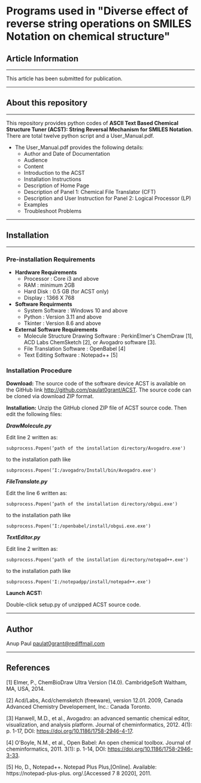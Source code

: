 # Programs used in "Diverse effect of reverse string operations on SMILES Notation on chemical structure"

## Article Information
***
This article has been submitted for publication.
***
## About this repository
***
This repository provides python codes of **ASCII Text Based Chemical Structure Tuner (ACST): String Reversal Mechanism for SMILES Notation**. There are total twelve python script and a User_Manual.pdf.

* The User_Manual.pdf provides the following details:
    * Author and Date of Documentation
    * Audience
    * Content
    * Introduction to the ACST
    * Installation Instructions
    * Description of Home Page
    * Description of Panel 1: Chemical File Translator (CFT)
    * Description and User Instruction for Panel 2: Logical Processor (LP)
    * Examples
    * Troubleshoot Problems
***
## Installation
***
### Pre-installation Requirements
* **Hardware Requirements**
    * Processor : Core i3 and above
    * RAM : minimum 2GB
    * Hard Disk : 0.5 GB (for ACST only)
    * Display : 1366 X 768
* **Software Requirments**
    * System Software : Windows 10 and above
    * Python : Version 3.11 and above
    * Tkinter : Version 8.6 and above
* **External Software Requirements**
    * Molecule Structure Drawing Software : PerkinElmer's ChemDraw [1], ACD Labs ChemSketch [2], or Avogadro software [3].
    * File Translation Software : OpenBabel [4]
    * Text Editing Software : Notepad++ [5]

### Installation Procedure
**Download:**
The source code of the software device ACST is available on the GitHub link http://github.com/paulat0grant/ACST. The source code can be cloned via download ZIP format. 

**Installation:**
Unzip the GitHub cloned ZIP file of ACST source code. Then edit the following files:

**_DrawMolecule.py_**

Edit line 2 written as:
```
subprocess.Popen(‘path of the installation directory/Avogadro.exe')
```
to the installation path like
```
subprocess.Popen(‘I:/avogadro/Install/bin/Avogadro.exe')
```

**_FileTranslate.py_**

Edit the line 6 written as:
```
subprocess.Popen(‘path of the installation directory/obgui.exe')
```
to the installation path like
```
subprocess.Popen(‘I:/openbabel/install/obgui.exe.exe')
```

**_TextEditor.py_**

Edit line 2 written as:
```
subprocess.Popen(‘path of the installation directory/notepad++.exe')
```
to the installation path like
```
subprocess.Popen('I:/notepadpp/install/notepad++.exe')
```

**Launch ACST:**

Double-click setup.py of unzipped ACST source code. 
***
## Author
Anup Paul
paulat0grant@rediffmail.com
***
## References
[1] Elmer, P., ChemBioDraw Ultra Version (14.0). CambridgeSoft Waltham, MA, USA, 2014.

[2] Acd/Labs, Acd/chemsketch (freeware), version 12.01. 2009, Canada Advanced Chemistry Developement, Inc.: Canada Toronto.­

[3] Hanwell, M.D., et al., Avogadro: an advanced semantic chemical editor, visualization, and analysis platform. Journal of cheminformatics, 2012. 4(1): p. 1-17, DOI: https://doi.org/10.1186/1758-2946-4-17.

[4] O'Boyle, N.M., et al., Open Babel: An open chemical toolbox. Journal of cheminformatics, 2011. 3(1): p. 1-14, DOI: https://doi.org/10.1186/1758-2946-3-33.

[5] Ho, D., Notepad++. Notepad Plus Plus,[Online]. Available: https://notepad-plus-plus. org/.[Accessed 7 8 2020], 2011.

